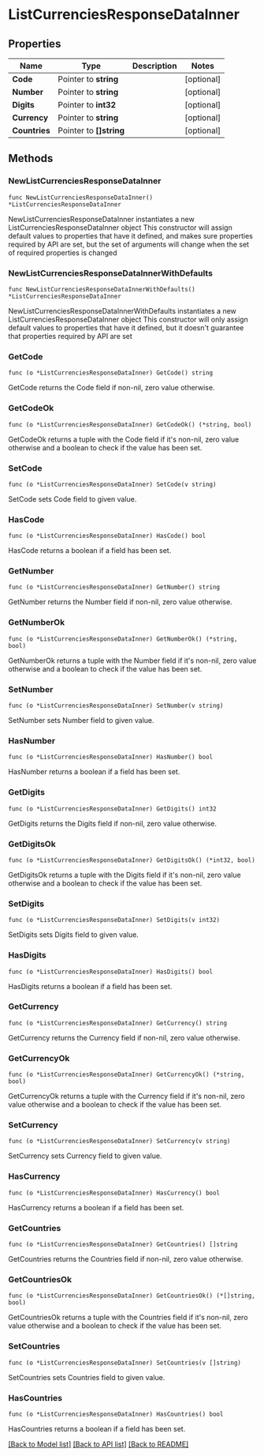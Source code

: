 # ListCurrenciesResponseDataInner

## Properties

Name | Type | Description | Notes
------------ | ------------- | ------------- | -------------
**Code** | Pointer to **string** |  | [optional] 
**Number** | Pointer to **string** |  | [optional] 
**Digits** | Pointer to **int32** |  | [optional] 
**Currency** | Pointer to **string** |  | [optional] 
**Countries** | Pointer to **[]string** |  | [optional] 

## Methods

### NewListCurrenciesResponseDataInner

`func NewListCurrenciesResponseDataInner() *ListCurrenciesResponseDataInner`

NewListCurrenciesResponseDataInner instantiates a new ListCurrenciesResponseDataInner object
This constructor will assign default values to properties that have it defined,
and makes sure properties required by API are set, but the set of arguments
will change when the set of required properties is changed

### NewListCurrenciesResponseDataInnerWithDefaults

`func NewListCurrenciesResponseDataInnerWithDefaults() *ListCurrenciesResponseDataInner`

NewListCurrenciesResponseDataInnerWithDefaults instantiates a new ListCurrenciesResponseDataInner object
This constructor will only assign default values to properties that have it defined,
but it doesn't guarantee that properties required by API are set

### GetCode

`func (o *ListCurrenciesResponseDataInner) GetCode() string`

GetCode returns the Code field if non-nil, zero value otherwise.

### GetCodeOk

`func (o *ListCurrenciesResponseDataInner) GetCodeOk() (*string, bool)`

GetCodeOk returns a tuple with the Code field if it's non-nil, zero value otherwise
and a boolean to check if the value has been set.

### SetCode

`func (o *ListCurrenciesResponseDataInner) SetCode(v string)`

SetCode sets Code field to given value.

### HasCode

`func (o *ListCurrenciesResponseDataInner) HasCode() bool`

HasCode returns a boolean if a field has been set.

### GetNumber

`func (o *ListCurrenciesResponseDataInner) GetNumber() string`

GetNumber returns the Number field if non-nil, zero value otherwise.

### GetNumberOk

`func (o *ListCurrenciesResponseDataInner) GetNumberOk() (*string, bool)`

GetNumberOk returns a tuple with the Number field if it's non-nil, zero value otherwise
and a boolean to check if the value has been set.

### SetNumber

`func (o *ListCurrenciesResponseDataInner) SetNumber(v string)`

SetNumber sets Number field to given value.

### HasNumber

`func (o *ListCurrenciesResponseDataInner) HasNumber() bool`

HasNumber returns a boolean if a field has been set.

### GetDigits

`func (o *ListCurrenciesResponseDataInner) GetDigits() int32`

GetDigits returns the Digits field if non-nil, zero value otherwise.

### GetDigitsOk

`func (o *ListCurrenciesResponseDataInner) GetDigitsOk() (*int32, bool)`

GetDigitsOk returns a tuple with the Digits field if it's non-nil, zero value otherwise
and a boolean to check if the value has been set.

### SetDigits

`func (o *ListCurrenciesResponseDataInner) SetDigits(v int32)`

SetDigits sets Digits field to given value.

### HasDigits

`func (o *ListCurrenciesResponseDataInner) HasDigits() bool`

HasDigits returns a boolean if a field has been set.

### GetCurrency

`func (o *ListCurrenciesResponseDataInner) GetCurrency() string`

GetCurrency returns the Currency field if non-nil, zero value otherwise.

### GetCurrencyOk

`func (o *ListCurrenciesResponseDataInner) GetCurrencyOk() (*string, bool)`

GetCurrencyOk returns a tuple with the Currency field if it's non-nil, zero value otherwise
and a boolean to check if the value has been set.

### SetCurrency

`func (o *ListCurrenciesResponseDataInner) SetCurrency(v string)`

SetCurrency sets Currency field to given value.

### HasCurrency

`func (o *ListCurrenciesResponseDataInner) HasCurrency() bool`

HasCurrency returns a boolean if a field has been set.

### GetCountries

`func (o *ListCurrenciesResponseDataInner) GetCountries() []string`

GetCountries returns the Countries field if non-nil, zero value otherwise.

### GetCountriesOk

`func (o *ListCurrenciesResponseDataInner) GetCountriesOk() (*[]string, bool)`

GetCountriesOk returns a tuple with the Countries field if it's non-nil, zero value otherwise
and a boolean to check if the value has been set.

### SetCountries

`func (o *ListCurrenciesResponseDataInner) SetCountries(v []string)`

SetCountries sets Countries field to given value.

### HasCountries

`func (o *ListCurrenciesResponseDataInner) HasCountries() bool`

HasCountries returns a boolean if a field has been set.


[[Back to Model list]](../README.md#documentation-for-models) [[Back to API list]](../README.md#documentation-for-api-endpoints) [[Back to README]](../README.md)


